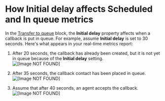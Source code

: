 # How Initial delay affects Scheduled and In queue metrics<a name="scheduled-vs-inqueue"></a>

In the [Transfer to queue](transfer-to-queue.md) block, the **Initial delay** property affects when a callback is put in queue\. For example, assume **Initial delay** is set to 30 seconds\. Here's what appears in your real\-time metrics report:

1. After 20 seconds, the callback has already been created, but it is not yet in queue because of the **Initial delay** setting\.  
![\[Image NOT FOUND\]](http://docs.aws.amazon.com/connect/latest/adminguide/images/rtm-callback-scheduled.png)

1. After 35 seconds, the callback contact has been placed in queue\.  
![\[Image NOT FOUND\]](http://docs.aws.amazon.com/connect/latest/adminguide/images/rtm-callback-in-queue2.png)

1. Assume that after 40 seconds, an agent accepts the callback\.  
![\[Image NOT FOUND\]](http://docs.aws.amazon.com/connect/latest/adminguide/images/rtm-callback-accepted-by-agent.png)
